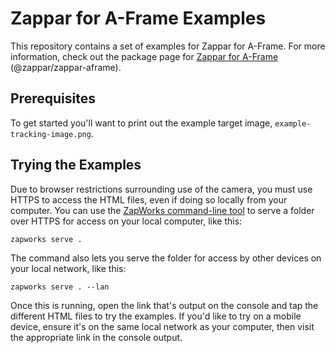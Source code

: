 # Zappar for A-Frame Examples

This repository contains a set of examples for Zappar for A-Frame. For more information, check out the package page for [Zappar for A-Frame](https://www.npmjs.com/package/@zappar/zappar-aframe) (@zappar/zappar-aframe).

## Prerequisites

To get started you'll want to print out the example target image, `example-tracking-image.png`.

## Trying the Examples

Due to browser restrictions surrounding use of the camera, you must use HTTPS to access the HTML files, even if doing so locally from your computer. You can use the [ZapWorks command-line tool](https://www.npmjs.com/package/@zappar/zapworks-cli) to serve a folder over HTTPS for access on your local computer, like this:
```
zapworks serve .
```

The command also lets you serve the folder for access by other devices on your local network, like this:
```
zapworks serve . --lan
```

Once this is running, open the link that's output on the console and tap the different HTML files to try the examples. If you'd like to try on a mobile device, ensure it's on the same local network as your computer, then visit the appropriate link in the console output.